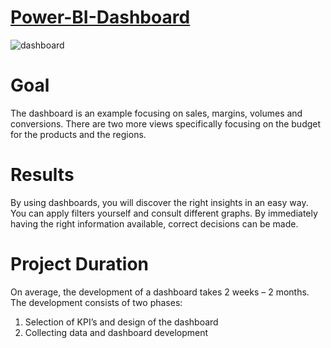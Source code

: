 # [Power-BI-Dashboard](https://app.powerbi.com/groups/me/reports/84b91d06-63db-426e-8774-cf0722fefb42/ReportSection)


![dashboard](https://user-images.githubusercontent.com/53620609/163669201-bb663800-55d2-4e00-a124-4a549c56de82.png)

# Goal
The dashboard is an example focusing on sales, margins, volumes and conversions. There are two more views specifically focusing on the budget for the products and the regions.

# Results
By using dashboards, you will discover the right insights in an easy way. You can apply filters yourself and consult different graphs. By immediately having the right information available, correct decisions can be made.

# Project Duration
On average, the development of a dashboard takes 2 weeks – 2 months. The development consists of two phases:

1. Selection of KPI’s and design of the dashboard
2. Collecting data and dashboard development
